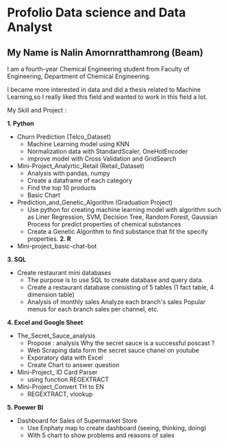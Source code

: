 # Profolio Data science and Data Analyst

## My Name is Nalin Amornratthamrong (Beam)

I am a fourth-year Chemical Engineering student from Faculty of Engineering, Department of Chemical Engineering.

I became more interested in data and did a thesis related to Machine Learning,so I really liked this field and wanted to work in this field a lot.

My Skill and Project :

  **1. Python**
  - Churn Prediction (Telco_Dataset) 
    - Machine Learning model using KNN
    - Normalization data with StandardScaler, OneHotEncoder
    - improve model with Cross Validation and GridSearch
  - Mini-Project_Analyrtic_Retail (Retail_Dataset)
    - Analysis with pandas, numpy
    - Create a dataframe of each category
    - Find the top 10 products
    - Basic Chart
  - Prediction_and_Genetic_Algorithm (Graduation Project)
    - Use python for creating machine learning model with algorithm such as Liner Regression, SVM, Decision Tree, Random Forest, Gaussian Process for predict properties of chemical substances
    - Create a Genetic Algorithm to find substance that fit the specify properties.
  **2. R**
  - Mini-project_basic-chat-bot

  **3. SQL**
  - Create restaurant mini databases
    - The purpose is to use SQL to create database and query data.
    - Create a restaurant database consisting of 5 tables (1 fact table, 4 dimension table)
    - Analysis of monthly sales Analyze each branch's sales Popular menus for each branch sales per channel, etc.

  **4. Excel and Google Sheet**
  - The_Secret_Sauce_analysis
    - Propose : analysis Why the secret sauce is a successful poscast ?
    - Web Scraping data form the secret sauce chanel on youtube
    - Exporatory data with Excel
    - Create Chart to answer question
  - Mini-Project_ ID Card Parser
    - using function REGEXTRACT
  - Mini-Project_Convert TH to EN
    - REGEXTRACT, vlookup

  **5. Poewer BI**
  - Dashboard for Sales of Supermarket Store
    - Use Enphaty map to create dashboard (seeing, thinking, doing)
    - With 5 chart to show problems and reasons of sales

